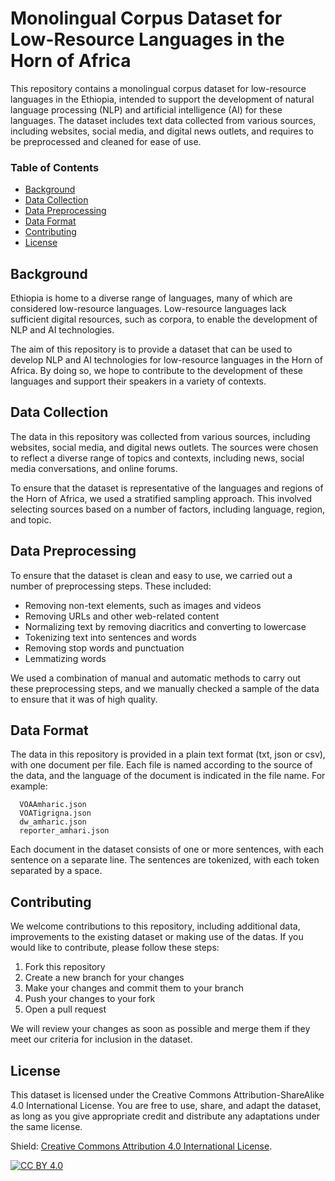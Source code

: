 # Monolingual Corpus Dataset for Low-Resource Languages in the Horn of Africa
This repository contains a monolingual corpus dataset for low-resource languages in the Ethiopia, intended to support the development of natural language processing (NLP) and artificial intelligence (AI) for these languages. The dataset includes text data collected from various sources, including websites, social media, and digital news outlets, and requires to be preprocessed and cleaned for ease of use.

### Table of Contents
- [Background](#background)
- [Data Collection](#data-collection)
- [Data Preprocessing](#data-preprocessing)
- [Data Format](#data-format)
- [Contributing](#contributing)
- [License](#license)

## Background
Ethiopia is home to a diverse range of languages, many of which are considered low-resource languages. Low-resource languages lack sufficient digital resources, such as corpora, to enable the development of NLP and AI technologies.

The aim of this repository is to provide a dataset that can be used to develop NLP and AI technologies for low-resource languages in the Horn of Africa. By doing so, we hope to contribute to the development of these languages and support their speakers in a variety of contexts.

## Data Collection
The data in this repository was collected from various sources, including websites, social media, and digital news outlets. The sources were chosen to reflect a diverse range of topics and contexts, including news, social media conversations, and online forums.

To ensure that the dataset is representative of the languages and regions of the Horn of Africa, we used a stratified sampling approach. This involved selecting sources based on a number of factors, including language, region, and topic.

## Data Preprocessing
To ensure that the dataset is clean and easy to use, we carried out a number of preprocessing steps. These included:

* Removing non-text elements, such as images and videos
* Removing URLs and other web-related content
* Normalizing text by removing diacritics and converting to lowercase
* Tokenizing text into sentences and words
* Removing stop words and punctuation
* Lemmatizing words

We used a combination of manual and automatic methods to carry out these preprocessing steps, and we manually checked a sample of the data to ensure that it was of high quality.

## Data Format
The data in this repository is provided in a plain text format (txt, json or csv), with one document per file. Each file is named according to the source of the data, and the language of the document is indicated in the file name. For example:

```
  VOAAmharic.json
  VOATigrigna.json
  dw_amharic.json
  reporter_amhari.json
```
Each document in the dataset consists of one or more sentences, with each sentence on a separate line. The sentences are tokenized, with each token separated by a space.

## Contributing
We welcome contributions to this repository, including additional data, improvements to the existing dataset or making use of the datas. If you would like to contribute, please follow these steps:

1. Fork this repository
2. Create a new branch for your changes
3. Make your changes and commit them to your branch
4. Push your changes to your fork
5. Open a pull request

We will review your changes as soon as possible and merge them if they meet our criteria for inclusion in the dataset.

## License
This dataset is licensed under the Creative Commons Attribution-ShareAlike 4.0 International License. You are free to use, share, and adapt the dataset, as long as you give appropriate credit and distribute any adaptations under the same license.

Shield:
[Creative Commons Attribution 4.0 International License][cc-by].

[![CC BY 4.0][cc-by-image]][cc-by]

[cc-by]: http://creativecommons.org/licenses/by/4.0/
[cc-by-image]: https://i.creativecommons.org/l/by/4.0/88x31.png
[cc-by-shield]: https://img.shields.io/badge/License-CC%20BY%204.0-lightgrey.svg
